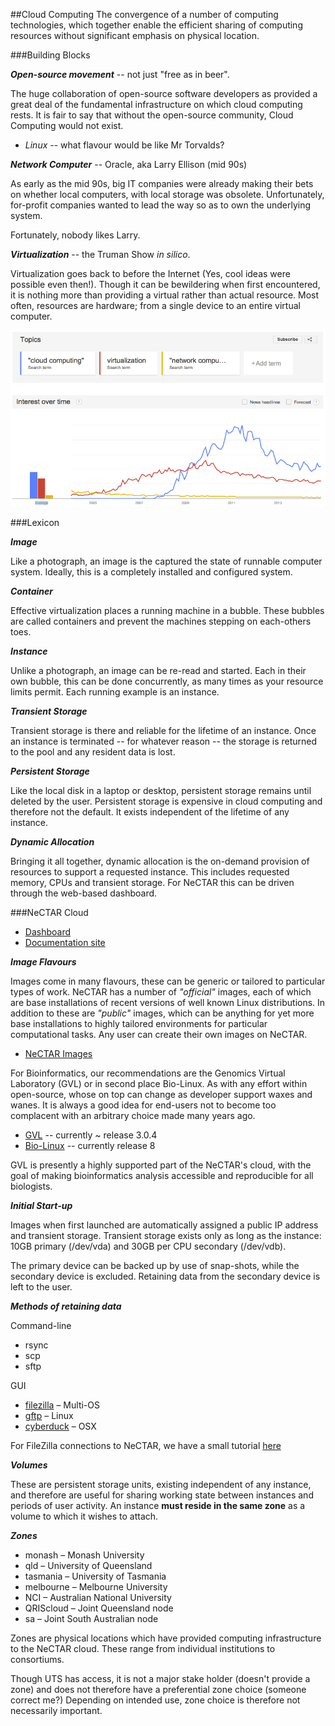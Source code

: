 ##Cloud Computing
The convergence of a number of computing technologies, which together enable the efficient sharing of computing resources without significant emphasis on physical location.



###Building Blocks

***Open-source movement*** -- not just "free as in beer".

 The huge collaboration of open-source software developers as provided a great deal of the fundamental infrastructure on which cloud computing rests. It is fair to say that without the open-source community, Cloud Computing would not exist.
- *Linux* -- what flavour would be like Mr Torvalds?

***Network Computer*** -- Oracle, aka Larry Ellison (mid 90s)

As early as the mid 90s, big IT companies were already making their bets on whether local computers, with local storage was obsolete. Unfortunately, for-profit companies wanted to lead the way so as to own the underlying system.

Fortunately, nobody likes Larry.

***Virtualization*** -- the Truman Show *in silico*.

Virtualization goes back to before the Internet (Yes, cool ideas were possible even then!). Though it can be bewildering when first encountered, it is nothing more than providing a virtual rather than actual resource. Most often, resources are hardware; from a single device to an entire virtual computer.

![google trends](trends.png)



###Lexicon

***Image***

Like a photograph, an image is the captured the state of runnable computer system. Ideally, this is a completely installed and configured system.


***Container***

Effective virtualization places a running machine in a bubble. These bubbles are called containers and prevent the machines stepping on each-others toes.

***Instance***

Unlike a photograph, an image can be re-read and started. Each in their own bubble, this can be done concurrently, as many times as your resource limits permit. Each running example is an instance.

***Transient Storage***

Transient storage is there and reliable for the lifetime of an instance. Once an instance is terminated -- for whatever reason -- the storage is returned to the pool and any resident data is lost.

***Persistent Storage***

Like the local disk in a laptop or desktop, persistent storage remains until deleted by the user. Persistent storage is expensive in cloud computing and therefore not the default. It exists independent of the lifetime of any instance.

***Dynamic Allocation***

Bringing it all together, dynamic allocation is the on-demand provision of resources to support a requested instance. This includes requested memory, CPUs and transient storage. For NeCTAR this can be driven through the web-based dashboard.



###NeCTAR Cloud

- [Dashboard](https://dashboard.rc.nectar.org.au/)
- [Documentation site](https://support.rc.nectar.org.au/docs/)

***Image Flavours***

Images come in many flavours, these can be generic or tailored to particular types of work. NeCTAR has a number of _"official"_ images, each of which are base installations of recent versions of well known Linux distributions. In addition to these are _"public"_ images, which can be anything for yet more base installations to highly tailored environments for particular computational tasks. Any user can create their own images on NeCTAR.

- [NeCTAR Images](https://dashboard.rc.nectar.org.au/project/images/)

For Bioinformatics, our recommendations are the Genomics Virtual Laboratory (GVL) or in second place Bio-Linux. As with any effort within open-source, whose on top can change as developer support waxes and wanes. It is always a good idea for end-users not to become too complacent with an arbitrary choice made many years ago.

- [GVL](https://genome.edu.au/wiki/GVL) -- currently ~ release 3.0.4
- [Bio-Linux](http://environmentalomics.org/bio-linux/) -- currently release 8

GVL is presently a highly supported part of the NeCTAR's cloud, with the goal of making bioinformatics analysis accessible and reproducible for all biologists.

***Initial Start-up***

Images when first launched are automatically assigned a public IP address and transient storage. Transient storage exists only as long as the instance: 10GB primary (/dev/vda) and 30GB per CPU secondary (/dev/vdb). 

The primary device can be backed up by use of snap-shots, while the secondary device is excluded. Retaining data from the secondary device is left to the user.

***Methods of retaining data***

Command-line
- rsync
- scp
- sftp
 
GUI
- [filezilla](https://wiki.filezilla-project.org/Main_Page) – Multi-OS
- [gftp](http://gftp.seul.org/) – Linux
- [cyberduck](https://cyberduck.io/?l=en) – OSX

For FileZilla connections to NeCTAR, we have a small tutorial [here](filezilla.md)

***Volumes***

These are persistent storage units, existing independent of any instance, and therefore are useful for sharing working state between instances and periods of user activity. An instance **must reside in the same zone** as a volume to which it wishes to attach.

***Zones***

- monash – Monash University
- qld – University of Queensland
- tasmania – University of Tasmania
- melbourne – Melbourne University
- NCI – Australian National University
- QRIScloud – Joint Queensland node
- sa – Joint South Australian node

Zones are physical locations which have provided computing infrastructure to the NeCTAR cloud. These range from individual institutions to consortiums.

Though UTS has access, it is not a major stake holder (doesn't provide a zone) and does not therefore have a preferential zone choice (someone correct me?) Depending on intended use, zone choice is therefore not necessarily important.
